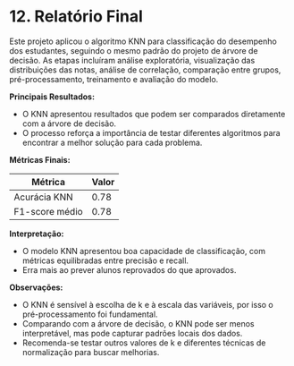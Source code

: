 # 12. Relatório Final

Este projeto aplicou o algoritmo KNN para classificação do desempenho dos estudantes, seguindo o mesmo padrão do projeto de árvore de decisão. As etapas incluíram análise exploratória, visualização das distribuições das notas, análise de correlação, comparação entre grupos, pré-processamento, treinamento e avaliação do modelo.

**Principais Resultados:**
- O KNN apresentou resultados que podem ser comparados diretamente com a árvore de decisão.
- O processo reforça a importância de testar diferentes algoritmos para encontrar a melhor solução para cada problema.

**Métricas Finais:**

| Métrica         | Valor |
|-----------------|-------|
| Acurácia KNN    | 0.78  |
| F1-score médio  | 0.78  |

**Interpretação:**
- O modelo KNN apresentou boa capacidade de classificação, com métricas equilibradas entre precisão e recall.
- Erra mais ao prever alunos reprovados do que aprovados.

**Observações:**
- O KNN é sensível à escolha de k e à escala das variáveis, por isso o pré-processamento foi fundamental.
- Comparando com a árvore de decisão, o KNN pode ser menos interpretável, mas pode capturar padrões locais dos dados.
- Recomenda-se testar outros valores de k e diferentes técnicas de normalização para buscar melhorias.
